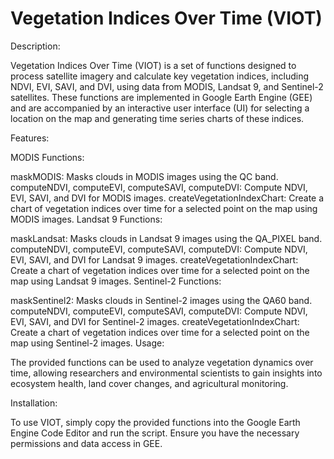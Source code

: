 # Vegetation Indices Over Time (VIOT)
Description:

Vegetation Indices Over Time (VIOT) is a set of functions designed to process satellite imagery and calculate key vegetation indices, including NDVI, EVI, SAVI, and DVI, using data from MODIS, Landsat 9, and Sentinel-2 satellites. These functions are implemented in Google Earth Engine (GEE) and are accompanied by an interactive user interface (UI) for selecting a location on the map and generating time series charts of these indices.

Features:

MODIS Functions:

maskMODIS: Masks clouds in MODIS images using the QC band.
computeNDVI, computeEVI, computeSAVI, computeDVI: Compute NDVI, EVI, SAVI, and DVI for MODIS images.
createVegetationIndexChart: Create a chart of vegetation indices over time for a selected point on the map using MODIS images.
Landsat 9 Functions:

maskLandsat: Masks clouds in Landsat 9 images using the QA_PIXEL band.
computeNDVI, computeEVI, computeSAVI, computeDVI: Compute NDVI, EVI, SAVI, and DVI for Landsat 9 images.
createVegetationIndexChart: Create a chart of vegetation indices over time for a selected point on the map using Landsat 9 images.
Sentinel-2 Functions:

maskSentinel2: Masks clouds in Sentinel-2 images using the QA60 band.
computeNDVI, computeEVI, computeSAVI, computeDVI: Compute NDVI, EVI, SAVI, and DVI for Sentinel-2 images.
createVegetationIndexChart: Create a chart of vegetation indices over time for a selected point on the map using Sentinel-2 images.
Usage:

The provided functions can be used to analyze vegetation dynamics over time, allowing researchers and environmental scientists to gain insights into ecosystem health, land cover changes, and agricultural monitoring.

Installation:

To use VIOT, simply copy the provided functions into the Google Earth Engine Code Editor and run the script. Ensure you have the necessary permissions and data access in GEE.
